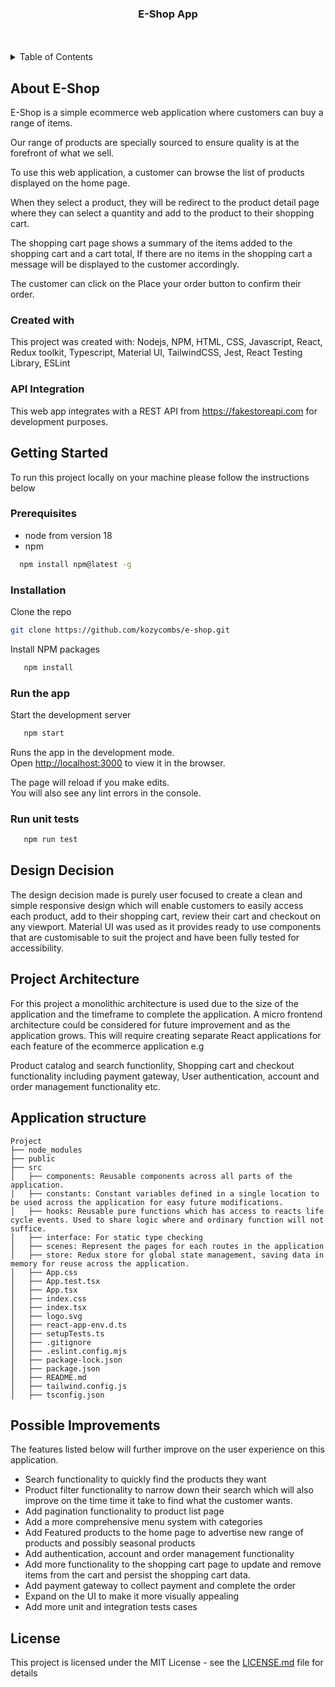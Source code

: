 <h3 align="center">E-Shop App</h3>

<br />
<br />

<!-- TABLE OF CONTENTS -->
<details>
    <summary>Table of Contents</summary>
    <ol>
        <li>
            <a href="#about-e-shop">About E-Shop</a>
            <ul>
                <li><a href="#created-with">Created With</a></li>
                <li><a href="#api-integration">Api Integration</a></li>
            </ul>
        </li>
        <li>
            <a href="#getting-started">Getting Started</a>
            <ul>
                <li><a href="#prerequisites">Prerequisites</a></li>
                <li><a href="#installation">Installation</a></li>
                <li><a href="#run-the-app">Run the app</a></li>
                <li><a href="#how-to-test">How to test</a></li>
            </ul>
        </li>
        <li><a href="#design-decision">Design decision</a></li>
        <li><a href="#project-architecture">Project Architecture</a></li>
        <li><a href="#application-structure">Application Structure</a></li>
        <li><a href="#possible-improvements">Possible Improvements</a></li>
        <li><a href="#license">License</a></li>
    </ol>
</details>

<!-- ABOUT THE PROJECT -->

## About E-Shop

E-Shop is a simple ecommerce web application where customers can buy a range of items.

Our range of products are specially sourced to ensure quality is at the forefront of what we sell.

To use this web application, a customer can browse the list of products displayed on the home page.

When they select a product, they will be redirect to the product detail page where they can select a quantity and add to the product to their shopping cart.

The shopping cart page shows a summary of the items added to the shopping cart and a cart total, If there are no items in the shopping cart a message will be displayed to the customer accordingly.

The customer can click on the Place your order button to confirm their order.

### Created with

This project was created with:
Nodejs, NPM, HTML, CSS, Javascript, React, Redux toolkit, Typescript, Material UI, TailwindCSS, Jest, React Testing Library, ESLint

### API Integration

This web app integrates with a REST API from https://fakestoreapi.com for development purposes.

## Getting Started

To run this project locally on your machine please follow the instructions below

### Prerequisites

- node from version 18
- npm

```sh
  npm install npm@latest -g
```

### Installation

Clone the repo

```sh
git clone https://github.com/kozycombs/e-shop.git
```

Install NPM packages

```sh
   npm install
```

### Run the app

Start the development server

```sh
   npm start
```

Runs the app in the development mode.\
Open [http://localhost:3000](http://localhost:3000) to view it in the browser.

The page will reload if you make edits.\
You will also see any lint errors in the console.

### Run unit tests

```sh
   npm run test
```

## Design Decision

The design decision made is purely user focused to create a clean and simple responsive design which will enable customers to easily access each product, add to their shopping cart, review their cart and checkout on any viewport. Material UI was used as it provides ready to use components that are customisable to suit the project and have been fully tested for accessibility.

## Project Architecture

For this project a monolithic architecture is used due to the size of the application and the timeframe to complete the application.
A micro frontend architecture could be considered for future improvement and as the application grows.
This will require creating separate React applications for each feature of the ecommerce application e.g

Product catalog and search functionlity,
Shopping cart and checkout functionality including payment gateway,
User authentication, account and order management functionality etc.

## Application structure

```
Project
├── node_modules
├── public
├── src
│   ├── components: Reusable components across all parts of the application.
│   ├── constants: Constant variables defined in a single location to be used across the application for easy future modifications.
│   ├── hooks: Reusable pure functions which has access to reacts life cycle events. Used to share logic where and ordinary function will not suffice.
│   ├── interface: For static type checking
│   ├── scenes: Represent the pages for each routes in the application
│   ├── store: Redux store for global state management, saving data in memory for reuse across the application.
│   ├── App.css
│   ├── App.test.tsx
│   ├── App.tsx
│   ├── index.css
│   ├── index.tsx
│   ├── logo.svg
│   ├── react-app-env.d.ts
│   ├── setupTests.ts
│   ├── .gitignore
│   ├── .eslint.config.mjs
│   ├── package-lock.json
│   ├── package.json
│   ├── README.md
│   ├── tailwind.config.js
│   ├── tsconfig.json
```

## Possible Improvements

The features listed below will further improve on the user experience on this application.

- Search functionality to quickly find the products they want
- Product filter functionality to narrow down their search which will also improve on the time time it take to find what the customer wants.
- Add pagination functionality to product list page
- Add a more comprehensive menu system with categories
- Add Featured products to the home page to advertise new range of products and possibly seasonal products
- Add authentication, account and order management functionality
- Add more functionality to the shopping cart page to update and remove items from the cart and persist the shopping cart data.
- Add payment gateway to collect payment and complete the order
- Expand on the UI to make it more visually appealing
- Add more unit and integration tests cases

## License

This project is licensed under the MIT License - see the
[LICENSE.md](LICENSE.md) file for details
